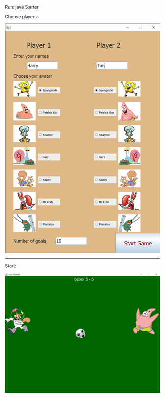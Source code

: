 Run: java Starter 

Choose players:

![alt text](img/img1.PNG)
***
Start:

![alt text](img/img2.PNG)

